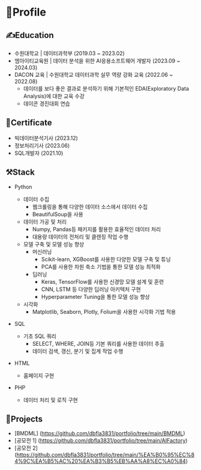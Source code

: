 # 👀Profile

## ✍Education

- 수원대학교 | 데이터과학부 (2019.03 ~ 2023.02)
- 엠아이티교육원 | 데이터 분석을 위한 AI응용소프트웨어 개발자 (2023.09 ~ 2024.03)
- DACON 교육 | 수원대학교 데이터과학 실무 역량 강화 교육 (2022.06 ~ 2022.08)
    - 데이터를 보다 좋은 결과로 분석하기 위해 기본적인 EDA(Exploratory Data Analysis)에 대한 교육 수강
    - 데이콘 경진대회 연습

## 💯Certificate

- 빅데이터분석기사 (2023.12)
- 정보처리기사 (2023.06)
- SQL개발자 (2021.10)


## ⚒Stack

- Python
    - 데이터 수집
        - 웹크롤링을 통해 다양한 데이터 소스에서 데이터 수집
        - BeautifulSoup을 사용
    - 데이터 가공 및 처리
        - Numpy, Pandas등 패키지를 활용한 효율적인 데이터 처리
        - 대용량 데이터의 전처리 및 클렌징 작업 수행
    - 모델 구축 및 모델 성능 향상
        - 머신러닝
            - Scikit-learn, XGBoost를 사용한 다양한 모델 구축 및 튜닝
            - PCA를 사용한 차원 축소 기법을 통한 모델 성능 최적화
        - 딥러닝
            - Keras, TensorFlow를 사용한 신경망 모델 설계 및 훈련
            - CNN, LSTM 등 다양한 딥러닝 아키텍처 구현
            - Hyperparameter Tuning을 통한 모델 성능 향상
    - 시각화
        - Matplotlib, Seaborn, Plotly, Folium을 사용한 시각화 기법 적용
   
- SQL
    - 기초 SQL 쿼리
        - SELECT, WHERE, JOIN등 기본 쿼리를 사용한 데이터 추출
        - 데이터 검색, 갱신, 분기 및 집계 작업 수행
   
- HTML
  - 홈페이지 구현

- PHP
  - 데이터 처리 및 로직 구현

## 📁Projects

- [BMDML] (https://github.com/dbfla3831/portfolio/tree/main/BMDML)
- [공모전 1] (https://github.com/dbfla3831/portfolio/tree/main/AIFactory)
- [공모전 2] (https://github.com/dbfla3831/portfolio/tree/main/%EA%B0%95%EC%84%9C%EA%B5%AC%20%EA%B3%B5%EB%AA%A8%EC%A0%84)
